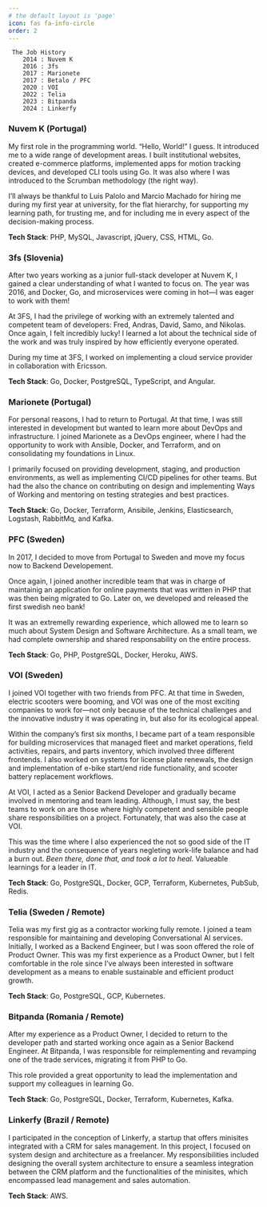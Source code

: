 ```yaml
---
# the default layout is 'page'
icon: fas fa-info-circle
order: 2
---
```


```mermaid
 The Job History
    2014 : Nuvem K
    2016 : 3fs 
    2017 : Marionete 
    2017 : Betalo / PFC
    2020 : VOI
    2022 : Telia
    2023 : Bitpanda
    2024 : Linkerfy
```

### Nuvem K (Portugal)

My first role in the programming world. “Hello, World!” I guess.
It introduced me to a wide range of development areas. I built institutional websites, created e-commerce platforms, implemented apps for motion tracking devices, and developed CLI tools using Go. It was also where I was introduced to the Scrumban methodology (the right way).

I’ll always be thankful to Luis Palolo and Marcio Machado for hiring me during my first year at university, for the flat hierarchy, for supporting my learning path, for trusting me, and for including me in every aspect of the decision-making process.

**Tech Stack**: PHP, MySQL, Javascript, jQuery, CSS, HTML, Go.

### 3fs (Slovenia)

After two years working as a junior full-stack developer at Nuvem K, I gained a clear understanding of what I wanted to focus on. The year was 2016, and Docker, Go, and microservices were coming in hot—I was eager to work with them!

At 3FS, I had the privilege of working with an extremely talented and competent team of developers: Fred, Andras, David, Samo, and Nikolas. Once again, I felt incredibly lucky! I learned a lot about the technical side of the work and was truly inspired by how efficiently everyone operated.

During my time at 3FS, I worked on implementing a cloud service provider in collaboration with Ericsson.

**Tech Stack**: Go, Docker, PostgreSQL, TypeScript, and Angular.

### Marionete (Portugal)

For personal reasons, I had to return to Portugal. At that time, I was still interested in development but wanted to learn more about DevOps and infrastructure. I joined Marionete as a DevOps engineer, where I had the opportunity to work with Ansible, Docker, and Terraform, and on consolidating my foundations in Linux.

I primarily focused on providing development, staging, and production environments, as well as implementing CI/CD pipelines for other teams. But had the also the chance on contributing on design and implementing Ways of Working and mentoring on testing strategies and best practices.

**Tech Stack**: Go, Docker, Terraform, Ansibile, Jenkins, Elasticsearch, Logstash, RabbitMq, and Kafka.

### PFC (Sweden)

In 2017, I decided to move from Portugal to Sweden and move my focus now to Backend Developement.

Once again, I joined another incredible team that was in charge of maintainig an application for online payments that was written in PHP that was then being migrated to Go. Later on, we developed and released the first swedish neo bank!

It was an extremelly rewarding experience, which allowed me to learn so much about System Design and Software Architecture. As a small team, we had complete ownership and shared responsability on the entire process.

**Tech Stack**: Go, PHP, PostgreSQL, Docker, Heroku, AWS.

### VOI (Sweden)

I joined VOI together with two friends from PFC. At that time in Sweden, electric scooters were booming, and VOI was one of the most exciting companies to work for—not only because of the technical challenges and the innovative industry it was operating in, but also for its ecological appeal.

Within the company’s first six months, I became part of a team responsible for building microservices that managed fleet and market operations, field activities, repairs, and parts inventory, which involved three different frontends. I also worked on systems for license plate renewals, the design and implementation of e-bike start/end ride functionality, and scooter battery replacement workflows.

At VOI, I acted as a Senior Backend Developer and gradually became involved in mentoring and team leading. Although, I must say, the best teams to work on are those where highly competent and sensible people share responsibilities on a project. Fortunately, that was also the case at VOI.

This was the time where I also experienced the not so good side of the IT industry and the consequence of years negleting work-life balance and had a burn out. *Been there, done that, and took a lot to heal*. Valueable learnings for a leader in IT.

**Tech Stack**: Go, PostgreSQL, Docker, GCP, Terraform, Kubernetes, PubSub, Redis.

### Telia (Sweden / Remote)

Telia was my first gig as a contractor working fully remote. I joined a team responsible for maintaining and developing Conversational AI services. Initially, I worked as a Backend Engineer, but I was soon offered the role of Product Owner. This was my first experience as a Product Owner, but I felt comfortable in the role since I’ve always been interested in software development as a means to enable sustainable and efficient product growth.

**Tech Stack**: Go, PostgreSQL, GCP, Kubernetes.

### Bitpanda (Romania / Remote)

After my experience as a Product Owner, I decided to return to the developer path and started working once again as a Senior Backend Engineer. At Bitpanda, I was responsible for reimplementing and revamping one of the trade services, migrating it from PHP to Go.

This role provided a great opportunity to lead the implementation and support my colleagues in learning Go.

**Tech Stack**: Go, PostgreSQL, Docker, Terraform, Kubernetes, Kafka.

### Linkerfy (Brazil / Remote)

I participated in the conception of Linkerfy, a startup that offers minisites integrated with a CRM for sales management. In this project, I focused on system design and architecture as a freelancer. My responsibilities included designing the overall system architecture to ensure a seamless integration between the CRM platform and the functionalities of the minisites, which encompassed lead management and sales automation.

**Tech Stack**: AWS.
